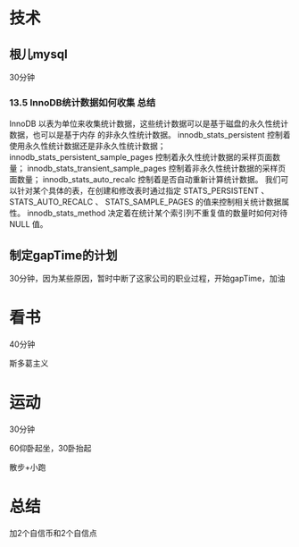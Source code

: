 # 技术
## 根儿mysql
30分钟
### 13.5 InnoDB统计数据如何收集 总结
InnoDB 以表为单位来收集统计数据，这些统计数据可以是基于磁盘的永久性统计数据，也可以是基于内存
的非永久性统计数据。
innodb_stats_persistent 控制着使用永久性统计数据还是非永久性统计数据；
innodb_stats_persistent_sample_pages 控制着永久性统计数据的采样页面数量；
innodb_stats_transient_sample_pages 控制着非永久性统计数据的采样页面数量；
innodb_stats_auto_recalc 控制着是否自动重新计算统计数据。
我们可以针对某个具体的表，在创建和修改表时通过指定 STATS_PERSISTENT 、 STATS_AUTO_RECALC 、
STATS_SAMPLE_PAGES 的值来控制相关统计数据属性。
innodb_stats_method 决定着在统计某个索引列不重复值的数量时如何对待 NULL 值。

## 制定gapTime的计划
30分钟，因为某些原因，暂时中断了这家公司的职业过程，开始gapTime，加油

# 看书
40分钟

斯多葛主义

# 运动
30分钟

60仰卧起坐，30卧抬起

散步+小跑

# 总结
加2个自信币和2个自信点